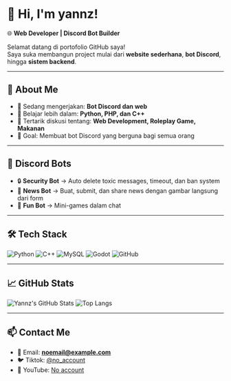 # 👋 Hi, I'm yannz!

🌐 **Web Developer | Discord Bot Builder**

Selamat datang di portofolio GitHub saya!  
Saya suka membangun project mulai dari **website sederhana**, **bot Discord**, hingga **sistem backend**.  

---

## 🚀 About Me
- 🔭 Sedang mengerjakan: **Bot Discord dan web**
- 🌱 Belajar lebih dalam: **Python, PHP, dan C++**
- 💬 Tertarik diskusi tentang: **Web Development, Roleplay Game, Makanan**
- 🎯 Goal: Membuat bot Discord yang berguna bagi semua orang  

---

## 🤖 Discord Bots
- 🔒 **Security Bot** → Auto delete toxic messages, timeout, dan ban system  
- 📰 **News Bot** → Buat, submit, dan share news dengan gambar langsung dari form  
- 🎲 **Fun Bot** → Mini-games dalam chat 

---

## 🛠️ Tech Stack
![Python](https://img.shields.io/badge/-Python-3776AB?logo=python&logoColor=fff)
![C++](https://img.shields.io/badge/-C++-00599C?logo=cplusplus&logoColor=fff)
![MySQL](https://img.shields.io/badge/-MySQL-4479A1?logo=mysql&logoColor=fff)
![Godot](https://img.shields.io/badge/-Godot-478CBF?logo=godot-engine&logoColor=fff)
![GitHub](https://img.shields.io/badge/-GitHub-181717?logo=github&logoColor=fff)

---

## 📈 GitHub Stats
![Yannz's GitHub Stats](https://github-readme-stats.vercel.app/api?username=yannz2112&show_icons=true&theme=tokyonight)
![Top Langs](https://github-readme-stats.vercel.app/api/top-langs/?username=yannz2112&layout=compact&theme=tokyonight)

---

## 📫 Contact Me
- 📧 Email: **noemail@example.com**
- 🐦 Tiktok: [@no_account](https://twitter.com/)
- 🎥 YouTube: [No account](https://youtube.com/)
